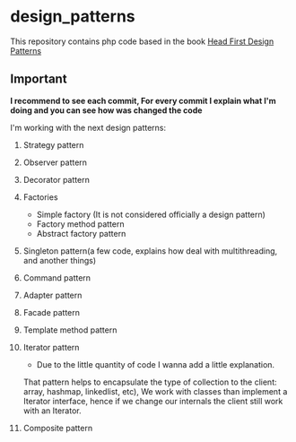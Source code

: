 # design_patterns
This repository contains php code based in the book [Head First Design Patterns](https://www.amazon.es/Head-First-Design-Patterns-Freeman/dp/0596007124)

## Important

**I recommend to see each commit, For every commit I explain what I'm doing and you can see how was changed the code**

I'm working with the next design patterns:

1.  Strategy pattern
2.  Observer pattern
3.  Decorator pattern
4.  Factories
    - Simple factory (It is not considered officially a design pattern)
    - Factory method pattern
    - Abstract factory pattern
5.  Singleton pattern(a few code, explains how deal with multithreading, and another things)
6.  Command pattern
7.  Adapter pattern
8.  Facade pattern
9.  Template method pattern
10. Iterator pattern
    - Due to the little quantity of code I wanna add a little explanation.
    
    That pattern helps to encapsulate the type of collection to the client: array, hashmap, linkedlist, etc), 
    We work with classes than implement a Iterator interface, 
    hence if we change our internals the client still work with an Iterator.
11. Composite pattern 